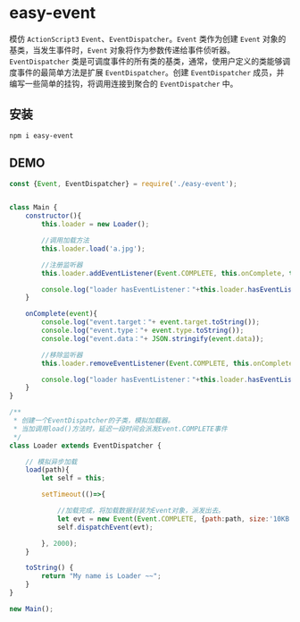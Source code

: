 # easy-event

模仿 `ActionScript3` `Event`、`EventDispatcher`。`Event` 类作为创建 `Event` 对象的基类，当发生事件时，`Event` 对象将作为参数传递给事件侦听器。`EventDispatcher` 类是可调度事件的所有类的基类，通常，使用户定义的类能够调度事件的最简单方法是扩展 `EventDispatcher`。创建 `EventDispatcher` 成员，并编写一些简单的挂钩，将调用连接到聚合的 `EventDispatcher` 中。

## 安装

```$xslt
npm i easy-event
```


## DEMO

```javascript
const {Event, EventDispatcher} = require('./easy-event');


class Main {
    constructor(){
        this.loader = new Loader();

        //调用加载方法
        this.loader.load('a.jpg');

        //注册监听器
        this.loader.addEventListener(Event.COMPLETE, this.onComplete, this);

        console.log("loader hasEventListener："+this.loader.hasEventListener(Event.COMPLETE));
    }

    onComplete(event){
        console.log("event.target："+ event.target.toString());
        console.log("event.type："+ event.type.toString());
        console.log("event.data："+ JSON.stringify(event.data));

        //移除监听器
        this.loader.removeEventListener(Event.COMPLETE, this.onComplete);

        console.log("loader hasEventListener："+this.loader.hasEventListener(Event.COMPLETE));
    }
}

/**
 * 创建一个EventDispatcher的子类，模拟加载器。
 * 当加调用load()方法时，延迟一段时间会派发Event.COMPLETE事件
 */
class Loader extends EventDispatcher {

    // 模拟异步加载
    load(path){
        let self = this;

        setTimeout(()=>{

            //加载完成，将加载数据封装为Event对象，派发出去。
            let evt = new Event(Event.COMPLETE, {path:path, size:'10KB', data:'data...'});
            self.dispatchEvent(evt);

        }, 2000);
    }

    toString() {
        return "My name is Loader ~~";
    }
}

new Main();
```
